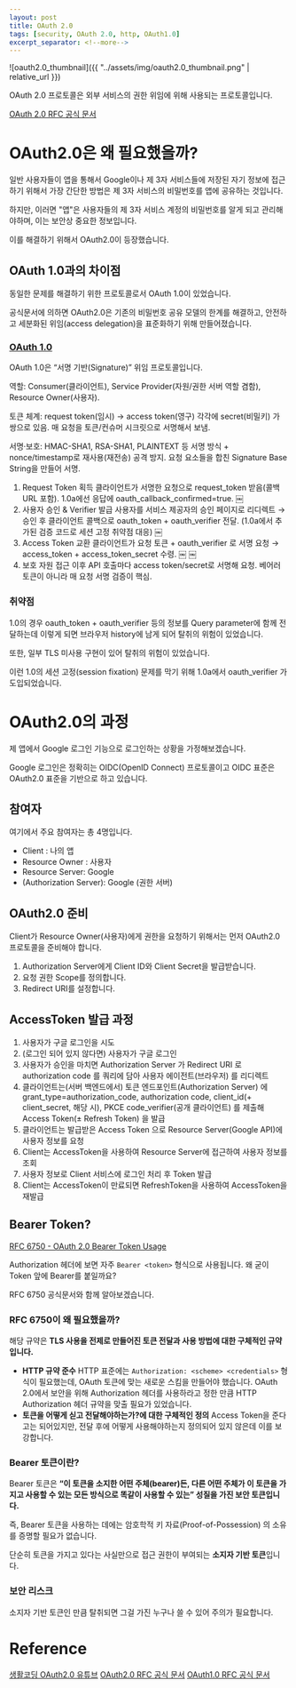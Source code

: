 ```yaml
---
layout: post
title: OAuth 2.0
tags: [security, OAuth 2.0, http, OAuth1.0]
excerpt_separator: <!--more-->
---
```


![oauth2.0_thumbnail]({{ "../assets/img/oauth2.0_thumbnail.png" | relative_url }})

OAuth 2.0 프로토콜은 외부 서비스의 권한 위임에 위해 사용되는 프로토콜입니다.

[OAuth 2.0 RFC 공식 문서](https://datatracker.ietf.org/doc/html/rfc6749)

<!--more-->

# OAuth2.0은 왜 필요했을까?

일반 사용자들이 앱을 통해서 Google이나 제 3자 서비스들에 저장된 자기 정보에 접근하기 위해서 가장 간단한 방법은 제 3자 서비스의 비밀번호를 앱에 공유하는 것입니다.

하지만, 이러면 "앱"은 사용자들의 제 3자 서비스 계정의 비밀번호를 알게 되고 관리해야하며, 이는 보안상 중요한 정보입니다.

이를 해결하기 위해서 OAuth2.0이 등장했습니다.

## OAuth 1.0과의 차이점

동일한 문제를 해결하기 위한 프로토콜로서 OAuth 1.0이 있었습니다.

공식문서에 의하면 OAuth2.0은 기존의 비밀번호 공유 모델의 한계를 해결하고, 안전하고 세분화된 위임(access delegation)을 표준화하기 위해 만들어졌습니다.

### [OAuth 1.0](https://datatracker.ietf.org/doc/html/rfc5849)

OAuth 1.0은 “서명 기반(Signature)” 위임 프로토콜입니다.

역할: Consumer(클라이언트), Service Provider(자원/권한 서버 역할 겸함), Resource Owner(사용자).

토큰 체계: request token(임시) → access token(영구) 각각에 secret(비밀키) 가 쌍으로 있음. 매 요청을 토큰/컨슈머 시크릿으로 서명해서 보냄.

서명·보호: HMAC-SHA1, RSA-SHA1, PLAINTEXT 등 서명 방식 + nonce/timestamp로 재사용(재전송) 공격 방지. 요청 요소들을 합친 Signature Base String을 만들어 서명.

1. Request Token 획득
   클라이언트가 서명한 요청으로 request_token 받음(콜백 URL 포함). 1.0a에선 응답에 oauth_callback_confirmed=true. ￼
2. 사용자 승인 & Verifier 발급
   사용자를 서비스 제공자의 승인 페이지로 리디렉트 → 승인 후 클라이언트 콜백으로 oauth_token + oauth_verifier 전달. (1.0a에서 추가된 검증 코드로 세션 고정 취약점 대응) ￼
3. Access Token 교환
   클라이언트가 요청 토큰 + oauth_verifier 로 서명 요청 → access_token + access_token_secret 수령. ￼ ￼
4. 보호 자원 접근
   이후 API 호출마다 access token/secret로 서명해 요청. 베어러 토큰이 아니라 매 요청 서명 검증이 핵심.

### 취약점

1.0의 경우 oauth_token + oauth_verifier 등의 정보를 Query parameter에 함께 전달하는데 이렇게 되면 브라우저 history에 남게 되어 탈취의 위험이 있었습니다.

또한, 일부 TLS 미사용 구현이 있어 탈취의 위험이 있었습니다.

이런 1.0의 세션 고정(session fixation) 문제를 막기 위해 1.0a에서 oauth_verifier 가 도입되었습니다.

# OAuth2.0의 과정

제 앱에서 Google 로그인 기능으로 로그인하는 상황을 가정해보겠습니다.

Google 로그인은 정확히는 OIDC(OpenID Connect) 프로토콜이고 OIDC 표준은 OAuth2.0 표준을 기반으로 하고 있습니다.

## 참여자

여기에서 주요 참여자는 총 4명입니다.

- Client : 나의 앱
- Resource Owner : 사용자
- Resource Server: Google
- (Authorization Server): Google (권한 서버)

## OAuth2.0 준비

Client가 Resource Owner(사용자)에게 권한을 요청하기 위해서는 먼저 OAuth2.0 프로토콜을 준비해야 합니다.

1. Authorization Server에게 Client ID와 Client Secret을 발급받습니다.
2. 요청 권한 Scope를 정의합니다.
3. Redirect URI를 설정합니다.

## AccessToken 발급 과정

1. 사용자가 구글 로그인을 시도
2. (로그인 되어 있지 않다면) 사용자가 구글 로그인
3. 사용자가 승인을 마치면 Authorization Server 가 Redirect URI 로 authorization code 를 쿼리에 담아 사용자 에이전트(브라우저) 를 리디렉트
4. 클라이언트는(서버 백엔드에서) 토큰 엔드포인트(Authorization Server) 에 grant_type=authorization_code, authorization code, client_id(+ client_secret, 해당 시), PKCE code_verifier(공개 클라이언트) 를 제출해 Access Token(± Refresh Token) 을 발급
5. 클라이언트는 발급받은 Access Token 으로 Resource Server(Google API)에 사용자 정보를 요청
6. Client는 AccessToken을 사용하여 Resource Server에 접근하여 사용자 정보를 조회
7. 사용자 정보로 Client 서비스에 로그인 처리 후 Token 발급
8. Client는 AccessToken이 만료되면 RefreshToken을 사용하여 AccessToken을 재발급

## Bearer Token?

[RFC 6750 - OAuth 2.0 Bearer Token Usage](https://datatracker.ietf.org/doc/html/rfc6750)

Authorization 헤더에 보면 자주 `Bearer <token>` 형식으로 사용됩니다. 왜 굳이 Token 앞에 Bearer를 붙일까요?

RFC 6750 공식문서와 함께 알아보겠습니다.

### RFC 6750이 왜 필요했을까?

해당 규약은 **TLS 사용을 전제로 만들어진 토큰 전달과 사용 방법에 대한 구체적인 규약입니다.**

- **HTTP 규약 준수**
  HTTP 표준에는 `Authorization: <scheme> <credentials>` 형식이 필요했는데, OAuth 토큰에 맞는 새로운 스킴을 만들어야 했습니다.
  OAuth 2.0에서 보안을 위해 Authorization 헤더를 사용하라고 정한 만큼 HTTP Authorization 헤더 규약을 맞출 필요가 있었습니다.
- **토큰을 어떻게 싣고 전달해야하는가?에 대한 구체적인 정의**
  Access Token을 준다고는 되어있지만, 전달 후에 어떻게 사용해야하는지 정의되어 있지 않은데 이를 보강합니다.

### Bearer 토큰이란?

Bearer 토큰은 **“이 토큰을 소지한 어떤 주체(bearer)든, 다른 어떤 주체가 이 토큰을 가지고 사용할 수 있는 모든 방식으로 똑같이 사용할 수 있는” 성질을 가진 보안 토큰입니다.**

즉, Bearer 토큰을 사용하는 데에는 암호학적 키 자료(Proof-of-Possession) 의 소유를 증명할 필요가 없습니다.

단순히 토큰을 가지고 있다는 사실만으로 접근 권한이 부여되는 **소지자 기반 토큰**입니다.

### 보안 리스크

소지자 기반 토큰인 만큼 탈취되면 그걸 가진 누구나 쓸 수 있어 주의가 필요합니다.

# Reference

[생활코딩 OAuth2.0 유튜브](https://www.youtube.com/watch?v=hm2r6LtUbk8&list=PLuHgQVnccGMA4guyznDlykFJh28_R08Q-&index=1)
[OAuth2.0 RFC 공식 문서](https://datatracker.ietf.org/doc/html/rfc6749)
[OAuth1.0 RFC 공식 문서](https://datatracker.ietf.org/doc/html/rfc5849)
